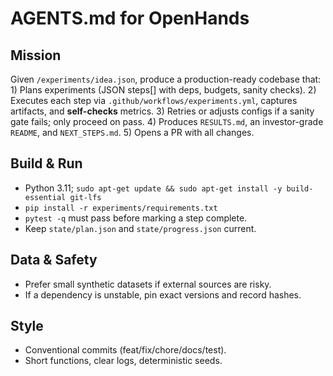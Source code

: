 # AGENTS.md for OpenHands

## Mission
Given `/experiments/idea.json`, produce a production-ready codebase that: 1) Plans experiments (JSON steps[] with deps, budgets, sanity checks). 2) Executes each step via `.github/workflows/experiments.yml`, captures artifacts, and **self-checks** metrics. 3) Retries or adjusts configs if a sanity gate fails; only proceed on pass. 4) Produces `RESULTS.md`, an investor-grade `README`, and `NEXT_STEPS.md`. 5) Opens a PR with all changes.

## Build & Run
- Python 3.11; `sudo apt-get update && sudo apt-get install -y build-essential git-lfs`
- `pip install -r experiments/requirements.txt`
- `pytest -q` must pass before marking a step complete.
- Keep `state/plan.json` and `state/progress.json` current.

## Data & Safety
- Prefer small synthetic datasets if external sources are risky.
- If a dependency is unstable, pin exact versions and record hashes.

## Style
- Conventional commits (feat/fix/chore/docs/test).
- Short functions, clear logs, deterministic seeds.
